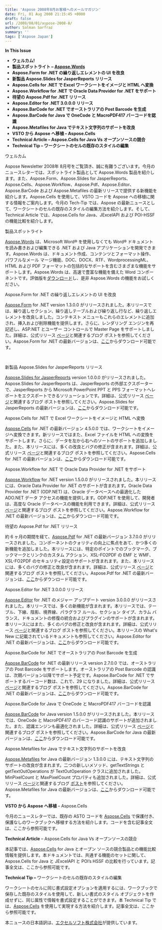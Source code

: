 ```yaml
---
title: 'Aspose 2008年8月お客様へのメールマガジン'
date: Fri, 01 Aug 2008 21:15:45 +0000
draft: false
url: /2008/08/01/aspose-2008-8/
author: Salman Sarfraz
summary: ''
tags: ['Aspose Japan']
---
```


**In This Issue**

*   **ウェルカム!**
*   **製品スポットライト – [Aspose.Words][1]**
*   **Aspose.Form for .NET の繰り返しエレメントの UI を改良**
*   **新製品 Aspose.Slides for JasperReports リリース**
*   **Aspose.Cells for .NET で Excel ワークシートをイメージと HTML へ変換**
*   **Aspose.Workflow for .NET で Oracle Data Provider for .NET をサポート**
*   **待望の Aspose.Pdf for .NET リリース**
*   **Aspose.Editor for .NET 3.0.0.0 リリース**
*   **Aspose.BarCode for .NET でオーストラリアの Post Barcode を生成**
*   **Aspose.BarCode for Java で OneCode と MacroPDF417 バーコードを認識**
*   **Aspose.Metafiles for Java でテキスト文字列のサポートを改良**
*   **VSTO から Aspose へ移植 – Aspose.Cells**
*   **Technical Article – Aspose.Cells for Java Vs オープンソースの競合**
*   **Technical Tip – ワークシートのセルの既存のスタイルの編集**

ウェルカム

Aspose Newsletter 2008年 8月号をご覧頂き、誠に有難うございます。今月のニュースレターでは、スポットライト製品として Aspose.Words 製品を紹介します。また、Aspose.Form、Aspose.Slides for JasperReports、Aspose.Cells、Aspose.Workflow、Aspose.Pdf、Aspose.Editor、Aspose.BarCode および Aspose.Metafiles の最新リリースで提供する新機能を紹介します。Aspose.Cells を使用して、VSTO コードを Aspose への移植に関する情報をご案内します。今月の Tech-Tip では、Aspose の最新ニュースとして、ワークシートのセルの既存のスタイルの編集方法を紹介します。そして、Technical Article では、Aspose.Cells for Java、JExcelAPI および POI-HSSF の機能比較を紹介します。

製品スポットライト

[Aspose.Words][2] は、Microsoft Word® を使用しなくても Word® ドキュメントを読み書きおよび編集できる .NET および Java アプリケーションを開発できます。Aspose.Words は、ドキュメント作成、コンテンツとフォーマット操作、パワフルなメール マージ機能、DOC、DOCX、RTF、WordprocessingML、HTML および PDF フォーマットの包括的なサポートを含むさまざまな機能をサポートします。Aspose.Words は、高速で豊富な機能を備えた Word コンポーネントです。評価版を[ダウンロード][3]し、是非 Aspose.Words の機能をお試しください。

Aspose.Form for .NET の繰り返しエレメントの UI を改良

[Aspose.Form][4] for .NET version 1.3.0.0 がリリースされました。本リリースでは、繰り返しセクション、繰り返しテーブルおよび繰り返し行など、繰り返しエレメントを改良しました。コンテキスト メニューもこれらのエレメントに追加され、挿入および削除機能を提供します。さらに、レンダリング エンジンを再記述し、ASP.NET とユーザー コントロールで Master Page をサポートしました。詳細は、公式リリース [ページ][5]と関連するブログ ポストを参照してください。Aspose.Form for .NET の最新バージョンは、[ここ][6]からダウンロード可能です。

[  
](http://www.aspose.com/categories/ssrs-rendering-extensions/aspose.words-for-reporting-services/default.aspx)[](http://www.aspose.com/categories/file-format-components/aspose.form-for-.net/default.aspx)[][7]

新製品 Aspose.Slides for JasperReports リリース

[Aspose.Slides for JasperReports][8] version 1.0.0.0 がリリースされました。 Aspose.Slides for JasperReports は、JasperReports の外部エクスポーターで、JasperReports から Microsoft PowerPoint PPT と PPS フォーマットへレポートをエクスポートできるソリューションです。詳細は、公式リリース [ページ][9]と関連するブログ ポストを参照してください。Aspose.Slides for JasperReports の最新バージョンは、[ここ][10]からダウンロード可能です。  

Aspose.Cells for .NET で Excel ワークシートをイメージと HTML へ変換

[Aspose.Cells][11] for .NET の最新バージョン 4.5.0.0 では、ワークシートをイメージへ変換できます。新リリースではまた、Excel ファイルを HTML への変換をサポートします。さらに、データを左から右へのソートのサポートを追加しました。また、本リリースには、多くの改良とバグの修正が含まれます。詳細は、公式リリース [ページ][12]と関連するブログ ポストを参照してください。Aspose.Cells for .NET の最新バージョンは、[ここ][13]からダウンロード可能です。

[](http://www.aspose.com/categories/file-format-components/aspose.cells-for-.net-and-java/default.aspx)

Aspose.Workflow for .NET で Oracle Data Provider for .NET をサポート

[Aspose.Workflow][14] for .NET version 1.5.0.0 がリリースされました。本リリースには、Oracle Data Provider for .NET のサポートが含まれます。Oracle Data Provider for .NET (ODP.NET) は、Oracle データベースへの最適化した ADO.NET データ アクセスの機能を提供します。ODP.NET を使用して、開発者は、高度な Oracle データベースの機能を利用できます。詳細は、公式リリース [ページ][15]と関連するブログ ポストを参照してください。Aspose.Workflow for .NET の最新バージョンは、[ここ][16]からダウンロード可能です。  

待望の Aspose.Pdf for .NET リリース

約 6 ヶ月の期間を経て、[Aspose.Pdf][17] for .NET の最新バージョン 3.7.0.0 がリリースされました。コンポーネントのクォリティの向上に焦点をあて、かつ多くの新機能を追加しました。本リリースには、特定のポイントでのブックマーク、ブックマークとリンクのカスタム アクション、XSL-FO2PDF の EMF と WMF、XSL-FO2PDF のセキュリティ設定のサポートが含まれます。また、本リリースには、多くのバグの修正と改良が含まれます。詳細は、公式リリース [ページ][18]と関連するブログ ポストを参照してください。Aspose.Pdf for .NET の最新バージョンは、[ここ][19]からダウンロード可能です。

Aspose.Editor for .NET 3.0.0.0 リリース

[Aspose.Editor][20] for .NET のメジャー アップデート version 3.0.0.0 がリリースされました。本リリースでは、多くの新機能が含まれます。本リリースでは、テーブル、下線、陰影、境界線、パラグラフ ルール、セクション タイプ、カラム バランス、ドキュメントの修復の統合およびプラグインのサポートが含まれます。本リリースにはまた、多くのバグの修正と改良が含まれます。詳細は、公式リリース [ページ][21]と関連するブログ ポストを参照してください。本リリースの What's New に記載されているドキュメントも参照してください。Aspose.Editor for .NET の最新バージョンは、[ここ][22]からダウンロード可能です。

Aspose.BarCode for .NET でオーストラリアの Post Barcode を生成

[Aspose.BarCode][23] for .NET の最新リリース version 2.7.0.0 では、オーストラリアの Post Barcode をサポートします。オーストラリアの Post Barcode の認識は、次期バージョン以降でサポート予定です。Aspose.BarCode for .NET でサポートするバーコード数は、これで、29 になりました。詳細は、公式リリース [ページ][24]と関連するブログ ポストを参照してください。Aspose.BarCode for .NET の最新バージョンは、[ここ][25]からダウンロード可能です。

Aspose.BarCode for Java で OneCode と MacroPDF417 バーコードを認識

[Aspose.BarCode][26] for Java version 1.5.0.0 がリリースされました。本リリースでは、OneCode と MacroPDF417 のバーコード認識のサポートが追加されました。また、認識エンジンも最適化されました。詳細は、公式リリース [ページ][27]と関連するブログ ポストを参照してください。Aspose.BarCode for Java の最新バージョンは、[ここ][28]からダウンロード可能です。

Aspose.Metafiles for Java でテキスト文字列のサポートを改良

[Aspose.Metafiles][29] for Java の最新バージョン 1.3.0.0 には、テキスト文字列のサポートの改良が含まれます。二つの新しいメソッド、getTextStrings と getTextOutOperations が TextOutOperation クラスに追加されました。MinPixelCount と MaxPixelCount プロパティも追加されました。詳細は、公式リリース [ページ][30]と関連するブログ [ポスト][31]を参照してください。Aspose.Metafiles for Java の最新バージョンは、[ここ][32]からダウンロード可能です。

**VSTO から Aspose へ移植** – Aspose.Cells

今月のニュースレターでは、既存の ASTO コードを [Aspose.Cells][33] で保護付き、保護なしのワークブックへ移植する方法を紹介します。コードを含む記事全文は、ここから参照可能です。  

**Technical Article** – Aspose.Cells for Java Vs オープンソースの競合

本記事では、[Aspose.Cells][34] for Java とオープン ソースの競合製品との機能比較情報を提供します。本ドキュメントでは、共通する機能のセットに関して、Aspose.Cells for Java と JExcelAPI と POI’s HSSF の比較を行っています。記事全文は、ここから参照可能です。  

**Technical Tip _–_** ワークシートのセルの既存のスタイルの編集

ワークシートのセルに同じ書式設定オプションを適用するには、ワークブックで保存した既存のスタイルを使用して、新しい書式のスタイル オブジェクトを作成せずに、同じ属性で情報を書式設定することができます。本 Technical Tip では、[Aspose.Cells][35] を使用して実現する方法を紹介します。記事全文は、ここから参照可能です。  

本ニュースの日本語訳は、[エクセルソフト株式会社][36]が提供しています。




[1]: https://docs.aspose.com/display/wordsjava/Home
[2]: https://docs.aspose.com/display/wordsjava/Home
[3]: https://docs.aspose.com/display/wordsjava/Home
[4]: http://www.aspose.com/categories/file-format-components/aspose.form-for-.net/default.aspx
[5]: http://www.aspose.com/community/files/51/file-format-components/aspose.form/entry132679.aspx
[6]: http://www.aspose.com/community/files/51/file-format-components/aspose.form/default.aspx
[7]: http://www.aspose.com/Community/Files/54/aspose.network/entry110079.aspx
[8]: http://www.aspose.com/categories/jasperreports-exporters/aspose.slides-for-jasperreports/default.aspx
[9]: http://www.aspose.com/community/files/67/jasperreports-exporters/aspose.slides.jasperreports/entry132968.aspx
[10]: http://www.aspose.com/community/files/67/jasperreports-exporters/aspose.slides.jasperreports/default.aspx
[11]: http://www.aspose.com/categories/file-format-components/aspose.cells-for-.net-and-java/default.aspx
[12]: http://www.aspose.com/community/files/51/file-format-components/aspose.cells/entry133353.aspx
[13]: http://www.aspose.com/community/files/51/file-format-components/aspose.cells/default.aspx
[14]: https://docs.aspose.com/display/wordsjava/Home
[15]: http://www.aspose.com/community/files/54/utility-components/aspose.workflow/entry133561.aspx
[16]: https://docs.aspose.com/display/wordsjava/Home
[17]: http://www.aspose.com/categories/file-format-components/aspose.pdf-for-.net-and-java/default.aspx
[18]: http://www.aspose.com/community/files/51/file-format-components/aspose.pdf/entry133741.aspx
[19]: http://www.aspose.com/community/files/51/file-format-components/aspose.pdf/default.aspx
[20]: http://www.aspose.com/categories/visual-components/aspose.editor-for-.net/default.aspx
[21]: http://www.aspose.com/community/files/53/visual-components/aspose.editor/entry133969.aspx
[22]: http://www.aspose.com/community/files/53/visual-components/aspose.editor/default.aspx
[23]: https://docs.aspose.com/display/wordsjava/Home
[24]: http://www.aspose.com/community/files/53/visual-components/aspose.barcode/entry134154.aspx
[25]: https://docs.aspose.com/display/wordsjava/Home
[26]: https://docs.aspose.com/display/wordsjava/Home
[27]: http://www.aspose.com/community/files/53/visual-components/aspose.barcode/entry135571.aspx
[28]: https://docs.aspose.com/display/wordsjava/Home
[29]: http://www.aspose.com/categories/file-format-components/aspose.metafiles-for-java/default.aspx
[30]: http://www.aspose.com/community/files/51/file-format-components/aspose.metafiles/entry136128.aspx
[31]: https://downloads.aspose.com/
[32]: http://www.aspose.com/community/files/51/file-format-components/aspose.metafiles/default.aspx
[33]: http://www.aspose.com/categories/file-format-components/aspose.cells-for-.net-and-java/default.aspx
[34]: http://www.aspose.com/categories/file-format-components/aspose.cells-for-.net-and-java/default.aspx
[35]: http://www.aspose.com/categories/file-format-components/aspose.cells-for-.net-and-java/default.aspx
[36]: http://www.xlsoft.com/jp



